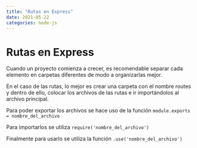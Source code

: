 ```yaml
---
title: "Rutas en Express"
date: 2021-05-22
categories: node-js
---
```


# Rutas en Express
Cuando un proyecto comienza a crecer, es recomendable separar cada elemento en carpetas diferentes de modo a organizarlas mejor.

En el caso de las rutas, lo mejor es crear una carpeta con el nombre routes y dentro de ello, colocar los archivos de las rutas e ir importándolos al archivo principal.

Para poder exportar los archivos se hace uso de la función `module.exports = nombre_del_archivo`

Para importarlos se utiliza `require('nombre_del_archivo')`

Finalmente para usarlo se utiliza la función `.use('nombre_del_archivo')`
